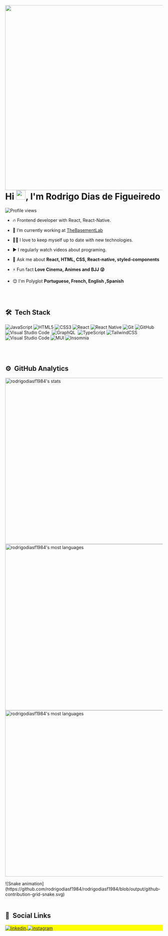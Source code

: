 
<img align="right" height="590em" src="https://raw.githubusercontent.com/gist/rodrigodiasf1984/d1e659563cf8f71f65e5a7e855cb3446/raw/d3fabcb837ff61769093748b382313a5d6b72714/githubcard.svg"/>
<h1 align="left">Hi <img src="https://raw.githubusercontent.com/kaueMarques/kaueMarques/master/hi.gif" width="30px">, I'm Rodrigo Dias de Figueiredo</h1>
<p align="left"> <img src="https://komarev.com/ghpvc/?username=rodrigodiasf1984&color=yellow" alt="Profile views" /> </p>

- 🔥 Frontend developer with React, React-Native.

- 🔭 I’m currently working at [TheBasementLab](https://www.thebasement.io/)

- 👨‍💻 I love to keep myself up to date with new technologies.

- ▶️ I regularly watch videos about programing.

- 💬 Ask me about **React, HTML, CSS, React-native, styled-components**

- ⚡ Fun fact **Love Cinema, Animes and BJJ 😜**

- 😊 I'm Polyglot **Portuguese, French, English ,Spanish**  

<br><br>

## 🛠 &nbsp;Tech Stack

![JavaScript](https://img.shields.io/badge/javascript-%23323330.svg?style=for-the-badge&logo=javascript&logoColor=%23F7DF1E)
![HTML5](https://img.shields.io/badge/html5-%23E34F26.svg?style=for-the-badge&logo=html5&logoColor=white)
![CSS3](https://img.shields.io/badge/css3-%231572B6.svg?style=for-the-badge&logo=css3&logoColor=white)
![React](https://img.shields.io/badge/react-%2320232a.svg?style=for-the-badge&logo=react&logoColor=%2361DAFB)
![React Native](https://img.shields.io/badge/react_native-%2320232a.svg?style=for-the-badge&logo=react&logoColor=%2361DAFB)
![Git](https://img.shields.io/badge/git-%23F05033.svg?style=for-the-badge&logo=git&logoColor=white)
![GitHub](https://img.shields.io/badge/github-%23121011.svg?style=for-the-badge&logo=github&logoColor=white)
![Visual Studio Code](https://img.shields.io/badge/-Visual%20Studio%20Code-05122A?style=flat&logo=visual-studio-code&logoColor=007ACC)&nbsp;
![GraphQL](https://img.shields.io/badge/-GraphQL-E10098?style=for-the-badge&logo=graphql&logoColor=white)&nbsp;
![TypeScript](https://img.shields.io/badge/typescript-%23007ACC.svg?style=for-the-badge&logo=typescript&logoColor=white)
![TailwindCSS](https://img.shields.io/badge/tailwindcss-%2338B2AC.svg?style=for-the-badge&logo=tailwind-css&logoColor=white)
![Visual Studio Code](https://img.shields.io/badge/Visual%20Studio%20Code-0078d7.svg?style=for-the-badge&logo=visual-studio-code&logoColor=white)
![MUI](https://img.shields.io/badge/MUI-%230081CB.svg?style=for-the-badge&logo=mui&logoColor=white)
![Insomnia](https://img.shields.io/badge/Insomnia-black?style=for-the-badge&logo=insomnia&logoColor=5849BE)

<br><br>

## ⚙️ &nbsp;GitHub Analytics

<p align="left">
<img width="530em" src="https://github-readme-stats.vercel.app/api?username=rodrigodiasf1984&show_icons=true&theme=vision-friendly-dark" alt="rodrigodiasf1984's stats"/>
<img width="530em" src="https://github-readme-stats.vercel.app/api/top-langs/?username=rodrigodiasf1984&layout=compact&theme=vision-friendly-dark" alt="rodrigodiasf1984's most languages"/>
<img width="530em" src="https://github-readme-streak-stats.herokuapp.com/?user=rodrigodiasf1984&theme=highcontrast" alt="rodrigodiasf1984's most languages"/>
</p>
 ![Snake animation](https://github.com/rodrigodiasf1984/rodrigodiasf1984/blob/output/github-contribution-grid-snake.svg)
<br><br>

## 📢 &nbsp;Social Links

<p align="left" style="background:yellow">
<a href="https://www.linkedin.com/in/rodrigodiasdefigueiredo/" target="_blank">
  <img align="center" src="https://img.shields.io/badge/linkedin-%230077B5.svg?style=for-the-badge&logo=linkedin&logoColor=white" alt="linkedin"/>
</a>
<a href="https://www.instagram.com/rodrigodiasdefigueiredo/" target="_blank">
 <img align="center" src="https://img.shields.io/badge/Instagram-%23E4405F.svg?style=for-the-badge&logo=Instagram&logoColor=white" alt="instagram"/>
</a>
</p>
